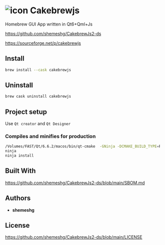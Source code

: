 # ![icon](https://github.com/shemeshg/CakebrewJs2-ds/assets/8200598/67e2b01a-3e36-49d3-98c9-238e0c5f3e74)  Cakebrewjs


Homebrew GUI App written in Qt6+Qml+Js

<https://github.com/shemeshg/CakebrewJs2-ds>

<https://sourceforge.net/p/cakebrewjs>

## Install

```bash
brew install --cask cakebrewjs
```

## Uninstall

```bash
brew cask uninstall cakebrewjs
```

## Project setup

Use `Qt creator` and `Qt Designer`


### Compiles and minifies for production

```bash
/Volumes/FAST/Qt/6.6.2/macos/bin/qt-cmake  -GNinja -DCMAKE_BUILD_TYPE=Release -DCMAKE_INSTALL_PREFIX=.  ${sourceFolder}
ninja
ninja install
```

## Built With

<https://github.com/shemeshg/CakebrewJs2-ds/blob/main/SBOM.md>

## Authors

* **shemeshg**

## License

<https://github.com/shemeshg/CakebrewJs2-ds/blob/main/LICENSE>
